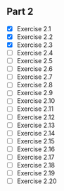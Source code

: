 ## Part 2

- [x] Exercise 2.1
- [x] Exercise 2.2
- [x] Exercise 2.3
- [ ] Exercise 2.4
- [ ] Exercise 2.5
- [ ] Exercise 2.6
- [ ] Exercise 2.7
- [ ] Exercise 2.8
- [ ] Exercise 2.9
- [ ] Exercise 2.10
- [ ] Exercise 2.11
- [ ] Exercise 2.12
- [ ] Exercise 2.13
- [ ] Exercise 2.14
- [ ] Exercise 2.15
- [ ] Exercise 2.16
- [ ] Exercise 2.17
- [ ] Exercise 2.18
- [ ] Exercise 2.19
- [ ] Exercise 2.20